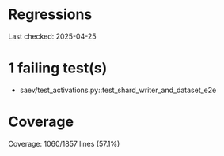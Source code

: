 # Regressions

Last checked: 2025-04-25

# 1 failing test(s)

- saev/test_activations.py::test_shard_writer_and_dataset_e2e

# Coverage

Coverage: 1060/1857 lines (57.1%)
